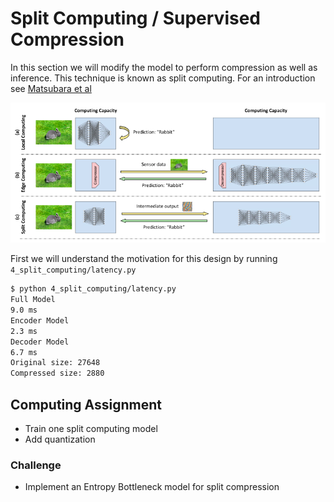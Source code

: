 # Split Computing / Supervised Compression

In this section we will modify the model to perform compression as well as inference.
This technique is known as split computing. 
For an introduction see [Matsubara et al](https://dl.acm.org/doi/10.1145/3527155)

![](split_model.png)

First we will understand the motivation
for this design by running `4_split_computing/latency.py`

```bash
$ python 4_split_computing/latency.py 
Full Model
9.0 ms
Encoder Model
2.3 ms
Decoder Model
6.7 ms
Original size: 27648
Compressed size: 2880
```

## Computing Assignment
- Train one split computing model
- Add quantization

### Challenge
- Implement an Entropy Bottleneck model for split compression